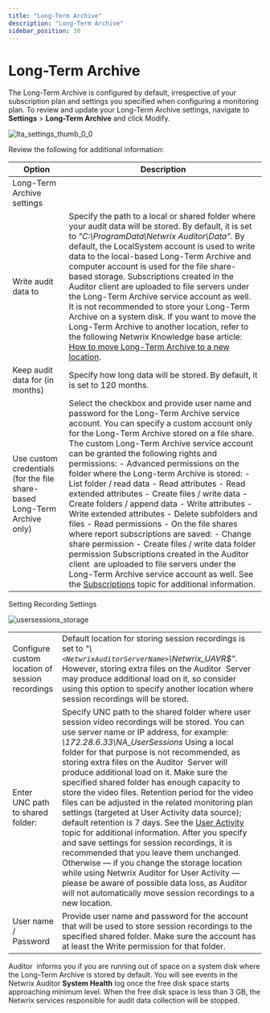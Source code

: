 ```yaml
---
title: "Long-Term Archive"
description: "Long-Term Archive"
sidebar_position: 30
---
```


# Long-Term Archive

The Long-Term Archive is configured by default, irrespective of your subscription plan and settings
you specified when configuring a monitoring plan. To review and update your Long-Term Archive
settings, navigate to **Settings** > **Long-Term Archive** and click Modify.

![lta_settings_thumb_0_0](/images/auditor/10.7/admin/settings/lta_settings_thumb_0_0.webp)

Review the following for additional information:

| Option                                                                   | Description                                                                                                                                                                                                                                                                                                                                                                                                                                                                                                                                                                                                                                                                                                                                                                                                                                                                                                                                                         |
| ------------------------------------------------------------------------ | ------------------------------------------------------------------------------------------------------------------------------------------------------------------------------------------------------------------------------------------------------------------------------------------------------------------------------------------------------------------------------------------------------------------------------------------------------------------------------------------------------------------------------------------------------------------------------------------------------------------------------------------------------------------------------------------------------------------------------------------------------------------------------------------------------------------------------------------------------------------------------------------------------------------------------------------------------------------- |
| Long-Term Archive settings                                               |                                                                                                                                                                                                                                                                                                                                                                                                                                                                                                                                                                                                                                                                                                                                                                                                                                                                                                                                                                     |
| Write audit data to                                                      | Specify the path to a local or shared folder where your audit data will be stored. By default, it is set to _"C:\ProgramData\Netwrix Auditor\Data"_. By default, the LocalSystem account is used to write data to the local-based Long-Term Archive and computer account is used for the file share-based storage. Subscriptions created in the Auditor client are uploaded to file servers under the Long-Term Archive service account as well. It is not recommended to store your Long-Term Archive on a system disk. If you want to move the Long-Term Archive to another location, refer to the following Netwrix Knowledge base article: [How to move Long-Term Archive to a new location](https://helpcenter.netwrix.com/bundle/z-kb-articles-salesforce/page/kA00g000000H9SSCA0.html).                                                                                                                                                                      |
| Keep audit data for (in months)                                          | Specify how long data will be stored. By default, it is set to 120 months.                                                                                                                                                                                                                                                                                                                                                                                                                                                                                                                                                                                                                                                                                                                                                                                                                                                                                          |
| Use custom credentials (for the file share-based Long-Term Archive only) | Select the checkbox and provide user name and password for the Long-Term Archive service account. You can specify a custom account only for the Long-Term Archive stored on a file share. The custom Long-Term Archive service account can be granted the following rights and permissions: - Advanced permissions on the folder where the Long-term Archive is stored: - List folder / read data - Read attributes - Read extended attributes - Create files / write data - Create folders / append data - Write attributes - Write extended attributes - Delete subfolders and files - Read permissions - On the file shares where report subscriptions are saved: - Change share permission - Create files / write data folder permission Subscriptions created in the Auditor client  are uploaded to file servers under the Long-Term Archive service account as well. See the [Subscriptions](/docs/auditor/10.8/admin/subscriptions/overview.md) topic for additional information. |

Setting Recording Settings

![usersessions_storage](/images/auditor/10.7/admin/settings/usersessions_storage.webp)

|                                                 |                                                                                                                                                                                                                                                                                                                                                                                                                                                                                                                                                                                                                                                                                                                                                                                                                                                                                                                                                                                                                          |
| ----------------------------------------------- | ------------------------------------------------------------------------------------------------------------------------------------------------------------------------------------------------------------------------------------------------------------------------------------------------------------------------------------------------------------------------------------------------------------------------------------------------------------------------------------------------------------------------------------------------------------------------------------------------------------------------------------------------------------------------------------------------------------------------------------------------------------------------------------------------------------------------------------------------------------------------------------------------------------------------------------------------------------------------------------------------------------------------ |
| Configure custom location of session recordings | Default location for storing session recordings is set to _"\\`<NetwrixAuditorServerName>`\Netwrix_UAVR$"_. However, storing extra files on the Auditor  Server may produce additional load on it, so consider using this option to specify another location where session recordings will be stored.                                                                                                                                                                                                                                                                                                                                                                                                                                                                                                                                                                                                                                                                                                                    |
| Enter UNC path to shared folder:                | Specify UNC path to the shared folder where user session video recordings will be stored. You can use server name or IP address, for example: _\\172.28.6.33\NA_UserSessions_ Using a local folder for that purpose is not recommended, as storing extra files on the Auditor  Server will produce additional load on it. Make sure the specified shared folder has enough capacity to store the video files. Retention period for the video files can be adjusted in the related monitoring plan settings (targeted at User Activity data source); default retention is 7 days. See the [User Activity](/docs/auditor/10.8/admin/monitoringplans/overview_1.md) topic for additional information. After you specify and save settings for session recordings, it is recommended that you leave them unchanged. Otherwise — if you change the storage location while using Netwrix Auditor for User Activity — please be aware of possible data loss, as Auditor  will not automatically move session recordings to a new location. |
| User name / Password                            | Provide user name and password for the account that will be used to store session recordings to the specified shared folder. Make sure the account has at least the Write permission for that folder.                                                                                                                                                                                                                                                                                                                                                                                                                                                                                                                                                                                                                                                                                                                                                                                                                    |

Auditor  informs you if you are running out of space on a system disk where the Long-Term Archive is
stored by default. You will see events in the Netwrix Auditor **System Health** log once the free
disk space starts approaching minimum level. When the free disk space is less than 3 GB, the
Netwrix services responsible for audit data collection will be stopped.
